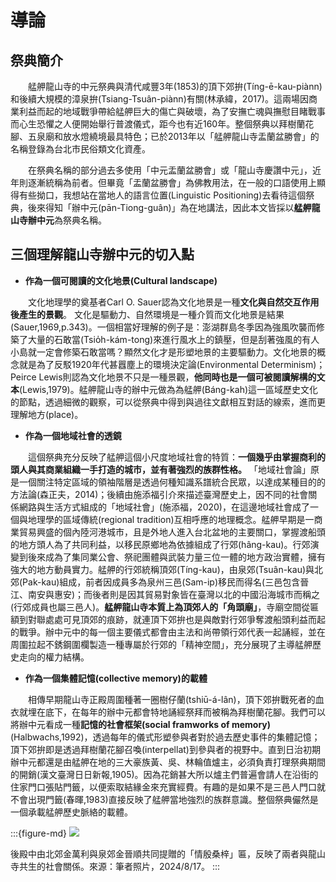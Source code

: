 # 導論

## 祭典簡介
&emsp;&emsp;艋舺龍山寺的中元祭典與清代咸豐3年(1853)的頂下郊拚(Tíng-ē-kau-piànn)和後續大規模的漳泉拚(Tsiang-Tsuân-piànn)有關(林承緯，2017)。這兩場因商業利益而起的地域戰爭帶給艋舺巨大的傷亡與破壞，為了安撫亡魂與撫慰目睹戰事而心生恐懼之人便開始舉行普渡儀式，距今也有近160年。整個祭典以拜樹蘭花腳、五泉廟和放水燈繞境最具特色；已於2013年以「艋舺龍山寺盂蘭盆勝會」的名稱登錄為台北市民俗類文化資產。

&emsp;&emsp;在祭典名稱的部分過去多使用「中元盂蘭盆勝會」或「龍山寺慶讚中元」，近年則逐漸統稱為前者。但畢竟「盂蘭盆勝會」為佛教用法，在一般的口語使用上顯得有些拗口，我想站在當地人的語言位置(Linguistic Positioning)去看待這個祭典，後來得知「辦中元(pān-Tiong-guân)」為在地講法，因此本文皆採以**艋舺龍山寺辦中元**為祭典名稱。
## 三個理解龍山寺辦中元的切入點

 * **作為一個可閱讀的文化地景(Cultural landscape)**

&emsp;&emsp;文化地理學的奠基者Carl O. Sauer認為文化地景是一種**文化與自然交互作用後產生的景觀**。
文化是驅動力、自然環境是一種介質而文化地景是結果(Sauer,1969,p.343)。一個相當好理解的例子是：澎湖群島冬季因為強風吹襲而修築了大量的石敢當(Tsio̍h-kám-tong)來進行風水上的鎮壓，但是刮著強風的有人小島就一定會修築石敢當嗎？顯然文化才是形塑地景的主要驅動力。文化地景的概念就是為了反駁1920年代甚囂塵上的環境決定論(Environmental Determinism)；Peirce Lewis則認為文化地景不只是一種景觀，**他同時也是一個可被閱讀解構的文本**(Lewis,1979)。艋舺龍山寺的辦中元做為為艋舺(Báng-kah)這一區域歷史文化的節點，透過細微的觀察，可以從祭典中得到與過往文獻相互對話的線索，進而更理解地方(place)。

* **作為一個地域社會的透鏡**

&emsp;&emsp;這個祭典充分反映了艋舺這個小尺度地域社會的特質：**一個幾乎由掌握商利的頭人與其商業組織一手打造的城市，並有著強烈的族群性格。** 「地域社會論」原是一個關注特定區域的領袖階層是透過何種知識系譜統合民眾，以達成某種目的的方法論(森正夫，2014)；後續由施添福引介來描述臺灣歷史上，因不同的社會關係網路與生活方式組成的「地域社會」(施添福，2020)，在這邊地域社會成了一個與地理學的區域傳統(regional tradition)互相呼應的地理概念。艋舺早期是一商業貿易興盛的個內陸河港城市，且是外地人進入台北盆地的主要關口，掌握渡船頭的地方頭人為了共同利益，以移民原鄉地為依據組成了行郊(hâng-kau)。行郊演變到後來成為了集同業公會、祭祀團體與武裝力量三位一體的地方政治實體，擁有強大的地方動員實力。艋舺的行郊統稱頂郊(Tíng-kau)，由泉郊(Tsuân-kau)與北郊(Pak-kau)組成，前者因成員多為泉州三邑(Sam-ip)移民而得名(三邑包含晉江、南安與惠安)；而後者則是因其貿易對象皆在臺灣以北的中國沿海城市而稱之(行郊成員也屬三邑人)。**艋舺龍山寺本質上為頂郊人的「角頭廟」**，寺廟空間從匾額到對聯處處可見頂郊的痕跡，就連頂下郊拚也是與敵對行郊爭奪渡船頭利益而起的戰爭。辦中元中的每一個主要儀式都會由主法和尚帶領行郊代表一起誦經，並在周圍拉起不銹鋼圍欄製造一種專屬於行郊的「精神空間」，充分展現了主導艋舺歷史走向的權力結構。

* **作為一個集體記憶(collective memory)的載體**

&emsp;&emsp;相傳早期龍山寺正殿周圍種著一圈樹仔蘭(tshiū-á-lân)，頂下郊拚戰死者的血衣就埋在底下，在每年的辦中元都會特地誦經祭拜而被稱為拜樹蘭花腳。我們可以將辦中元看成一種**記憶的社會框架(social framworks of memory)**(Halbwachs,1992)，透過每年的儀式形塑參與者對於過去歷史事件的集體記憶；頂下郊拚即是透過拜樹蘭花腳召喚(interpellat)到參與者的視野中。直到日治初期辦中元都還是由艋舺在地的三大豪族黃、吳、林輪值爐主，必須負責打理祭典期間的開銷(漢文臺灣日日新報,1905)。因為花銷甚大所以爐主們普遍會請人在沿街的住家門口張貼門籤，以便索取結緣金來充實經費。有趣的是如果不是三邑人門口就不會出現門籤(春暉,1983)直接反映了艋舺當地強烈的族群意識。整個祭典儼然是一個承載艋舺歷史脈絡的載體。

:::{figure-md}
<img src="image/0820.18_01.jpg">

後殿中由北郊金萬利與泉郊金晉順共同提贈的「情殷桑梓」匾，反映了兩者與龍山寺共生的社會關係。來源：筆者照片，2024/8/17。
:::



